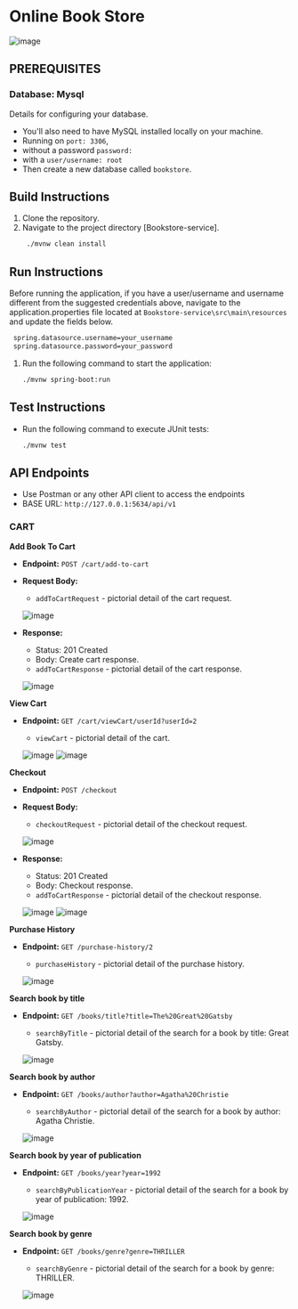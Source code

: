 # Online Book Store

![image](https://i.pinimg.com/564x/a9/cb/7d/a9cb7d045cdf52ccda8bc00851ac1a70.jpg)

## PREREQUISITES

### Database: Mysql
Details for configuring your database.

- You'll also need to have MySQL installed locally on your machine.
- Running on ```port: 3306```,
- without a password ```password:   ```
- with a ```user/username: root```
- Then create a new database called ``` bookstore ```.


## Build Instructions
1. Clone the repository.
2. Navigate to the project directory [Bookstore-service].
   ```bash 
    ./mvnw clean install
    ```

## Run Instructions
Before running the application, if you have a user/username and username different from the suggested credentials above,
navigate to the application.properties file located at ``` Bookstore-service\src\main\resources ``` and update the fields below.

   ```bash
    spring.datasource.username=your_username
    spring.datasource.password=your_password
   ```

1. Run the following command to start the application:
    ```bash 
    ./mvnw spring-boot:run
    ```

## Test Instructions
- Run the following command to execute JUnit tests:
    ```bash
    ./mvnw test
    ```

## API Endpoints
- Use Postman or any other API client to access the endpoints
- BASE URL: `http://127.0.0.1:5634/api/v1`

### CART

**Add Book To Cart**

- **Endpoint:** `POST /cart/add-to-cart`
- **Request Body:**
  - `addToCartRequest` - pictorial detail of the cart request.
    
  ![image](https://github.com/nelson8013/interswitch_bookStore_service/assets/12644704/75df85ac-54dc-450f-a772-398147411652)


- **Response:**
  - Status: 201 Created
  - Body: Create cart response.
   - `addToCartResponse` - pictorial detail of the cart response.
     
  ![image](https://github.com/nelson8013/interswitch_bookStore_service/assets/12644704/47011af6-7719-4e24-97d8-d8bbecb3370e)

  

**View Cart**

- **Endpoint:** `GET /cart/viewCart/userId?userId=2`
  - `viewCart` - pictorial detail of the cart.
 
  ![image](https://github.com/nelson8013/interswitch_bookStore_service/assets/12644704/be14f826-0fb0-4955-9663-6d9ab4c3ca45)
  ![image](https://github.com/nelson8013/interswitch_bookStore_service/assets/12644704/58440911-0808-4b9a-b6e4-8900112f8f69)

    


**Checkout**

- **Endpoint:** `POST /checkout`
- **Request Body:**
  - `checkoutRequest` - pictorial detail of the checkout request.
    
  ![image](https://github.com/nelson8013/interswitch_bookStore_service/assets/12644704/60db17a7-47dc-43c8-ad19-5caf763fdd63)


- **Response:**
  - Status: 201 Created
  - Body: Checkout response.
   - `addToCartResponse` - pictorial detail of the checkout response.
     
    ![image](https://github.com/nelson8013/interswitch_bookStore_service/assets/12644704/9dbab297-794e-4d0a-a695-823439f50842)
    ![image](https://github.com/nelson8013/interswitch_bookStore_service/assets/12644704/cc30c5f6-6e99-40d7-91db-95e49fbdb131)




**Purchase History**

- **Endpoint:** `GET /purchase-history/2`
  - `purchaseHistory` - pictorial detail of the purchase history.

  ![image](https://github.com/nelson8013/interswitch_bookStore_service/assets/12644704/3e6dca3f-e0c1-4970-845c-4c3a3590184c)




**Search book by title**

- **Endpoint:** `GET /books/title?title=The%20Great%20Gatsby`
  - `searchByTitle` - pictorial detail of the  search for a book by title: Great Gatsby.

  ![image](https://github.com/nelson8013/interswitch_bookStore_service/assets/12644704/d0136498-128c-4c00-8f2f-b389e226b9de)



**Search book by author**

- **Endpoint:** `GET /books/author?author=Agatha%20Christie`
  - `searchByAuthor` - pictorial detail of the  search for a book by author: Agatha Christie.

  ![image](https://github.com/nelson8013/interswitch_bookStore_service/assets/12644704/e49a9c2f-6970-4d79-86f7-c35013bee4f1)




**Search book by year of publication**

- **Endpoint:** `GET /books/year?year=1992`
  - `searchByPublicationYear` - pictorial detail of the  search for a book by year of publication: 1992.

  ![image](https://github.com/nelson8013/interswitch_bookStore_service/assets/12644704/6de36ba0-fbb0-4cb3-98de-c446f21dccad)



**Search book by genre**

- **Endpoint:** `GET /books/genre?genre=THRILLER`
  - `searchByGenre` - pictorial detail of the  search for a book by genre: THRILLER.

  ![image](https://github.com/nelson8013/interswitch_bookStore_service/assets/12644704/c638af4d-89c4-4090-934c-268a0e8ed102)




